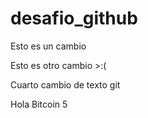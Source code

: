 # desafio_github

Esto es un cambio

Esto es otro cambio >:( 

Cuarto cambio de texto git

Hola Bitcoin 5
